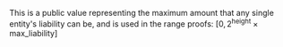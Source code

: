 This is a public value representing the maximum amount that any single entity's liability can be, and is used in the range proofs: $[0, 2^{\text{height}} \times \text{max_liability}]$
